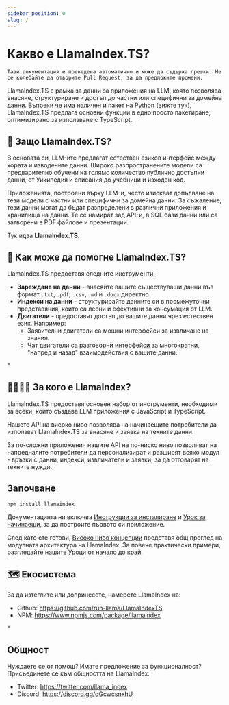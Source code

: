 ```yaml
---
sidebar_position: 0
slug: /
---
```


# Какво е LlamaIndex.TS?

`Тази документация е преведена автоматично и може да съдържа грешки. Не се колебайте да отворите Pull Request, за да предложите промени.`

LlamaIndex.TS е рамка за данни за приложения на LLM, която позволява внасяне, структуриране и достъп до частни или специфични за домейна данни. Въпреки че има наличен и пакет на Python (вижте [тук](https://docs.llamaindex.ai/en/stable/)), LlamaIndex.TS предлага основни функции в едно просто пакетиране, оптимизирано за използване с TypeScript.

## 🚀 Защо LlamaIndex.TS?

В основата си, LLM-ите предлагат естествен езиков интерфейс между хората и изводените данни. Широко разпространените модели са предварително обучени на голямо количество публично достъпни данни, от Уикипедия и списания до учебници и изходен код.

Приложенията, построени върху LLM-и, често изискват допълване на тези модели с частни или специфични за домейна данни. За съжаление, тези данни могат да бъдат разпределени в различни приложения и хранилища на данни. Те се намират зад API-и, в SQL бази данни или са затворени в PDF файлове и презентации.

Тук идва **LlamaIndex.TS**.

## 🦙 Как може да помогне LlamaIndex.TS?

LlamaIndex.TS предоставя следните инструменти:

- **Зареждане на данни** - внасяйте вашите съществуващи данни във формат `.txt`, `.pdf`, `.csv`, `.md` и `.docx` директно
- **Индекси на данни** - структурирайте данните си в промежуточни представяния, които са лесни и ефективни за консумация от LLM.
- **Двигатели** - предоставят достъп до вашите данни чрез естествен език. Например:
  - Заявителни двигатели са мощни интерфейси за извличане на знания.
  - Чат двигатели са разговорни интерфейси за многократни, "напред и назад" взаимодействия с вашите данни.

"

## 👨‍👩‍👧‍👦 За кого е LlamaIndex?

LlamaIndex.TS предоставя основен набор от инструменти, необходими за всеки, който създава LLM приложения с JavaScript и TypeScript.

Нашето API на високо ниво позволява на начинаещите потребители да използват LlamaIndex.TS за внасяне и заявка на техните данни.

За по-сложни приложения нашите API на по-ниско ниво позволяват на напредналите потребители да персонализират и разширят всяко модул - връзки с данни, индекси, извличатели и заявки, за да отговарят на техните нужди.

## Започване

`npm install llamaindex`

Документацията ни включва [Инструкции за инсталиране](./installation.mdx) и [Урок за начинаещи](./starter.md), за да построите първото си приложение.

След като сте готови, [Високо ниво концепции](./getting_started/concepts.md) представя общ преглед на модулната архитектура на LlamaIndex. За повече практически примери, разгледайте нашите [Уроци от начало до край](./end_to_end.md).

## 🗺️ Екосистема

За да изтеглите или допринесете, намерете LlamaIndex на:

- Github: https://github.com/run-llama/LlamaIndexTS
- NPM: https://www.npmjs.com/package/llamaindex

"

## Общност

Нуждаете се от помощ? Имате предложение за функционалност? Присъединете се към общността на LlamaIndex:

- Twitter: https://twitter.com/llama_index
- Discord: https://discord.gg/dGcwcsnxhU
